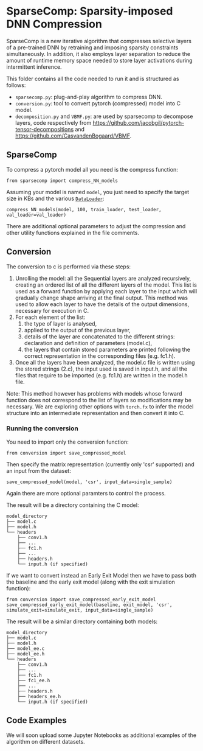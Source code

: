 # SparseComp: Sparsity-imposed DNN Compression
SparseComp is a new iterative algorithm that compresses selective layers of a pre-trained DNN by retraining and imposing sparsity constraints simultaneously. In addition, it also employs layer separation to reduce the amount of runtime memory space needed to store layer activations during intermittent inference.

This folder contains all the code needed to run it and is structured as follows:
* `sparsecomp.py`: plug-and-play algorithm to compress DNN.
* `conversion.py`: tool to convert pytorch (compressed) model into C model.
* `decomposition.py` and `VBMF.py`: are used by sparsecomp to decompose layers, code respectively from https://github.com/jacobgil/pytorch-tensor-decompositions and https://github.com/CasvandenBogaard/VBMF.

## SparseComp

To compress a pytorch model all you need is the compress function:

```
from sparsecomp import compress_NN_models
```

Assuming your model is named `model`, you just need to specify the target size in KBs and the various [`DataLoader`](https://pytorch.org/tutorials/beginner/basics/data_tutorial.html):

```
compress_NN_models(model, 100, train_loader, test_loader, val_loader=val_loader)
```

There are additional optional parameters to adjust the compression and other utility functions explained in the file comments.

## Conversion

The conversion to c is performed via these steps:
1. Unrolling the model: all the Sequential layers are analyzed recursively, creating an ordered list of all the different layers of the model. This list is used as a forward function by applying each layer to the input which will gradually change shape arriving at the final output.
This method was used to allow each layer to have the details of the output
dimensions, necessary for execution in C.
2. For each element of the list:
    1. the type of layer is analysed,
    2. applied to the output of the previous layer,
    3. details of the layer are concatenated to the different strings: declaration and definition of parameters (model.c),
    4. the layers that contain stored parameters are printed following the correct representation in the corresponding files (e.g. fc1.h).
3. Once all the layers have been analyzed, the model.c file is written using the stored strings (2.c), the input used is saved in input.h, and all the files that require to be imported (e.g. fc1.h) are written in the model.h file.

Note: This method however has problems with models whose forward function does
not correspond to the list of layers so modifications may be necessary. We are exploring other options with `torch.fx` to infer the model structure into an intermediate representation and then convert it into C.

### Running the conversion

You need to import only the conversion function:

```
from conversion import save_compressed_model
```

Then specify the matrix representation (currently only 'csr' supported) and an input from the dataset:

```
save_compressed_model(model, 'csr', input_data=single_sample)
```

Again there are more optional paramters to control the process.

The result will be a directory containing the C model:
```
model_directory
├── model.c
├── model.h
└── headers
    ├── conv1.h
    ├── ...
    ├── fc1.h
    ├── ...
    ├── headers.h
    └── input.h (if specified)
```

If we want to convert instead an Early Exit Model then we have to pass both the baseline and the early exit model (along with the exit simulation function):
```
from conversion import save_compressed_early_exit_model
save_compressed_early_exit_model(baseline, exit_model, 'csr', simulate_exit=simulate_exit, input_data=single_sample)
```
The result will be a similar directory containing both models:
```
model_directory
├── model.c
├── model.h
├── model_ee.c
├── model_ee.h
└── headers
    ├── conv1.h
    ├── ...
    ├── fc1.h
    ├── fc1_ee.h
    ├── ...
    ├── headers.h
    ├── headers_ee.h
    └── input.h (if specified)
```

## Code Examples
We will soon upload some Jupyter Notebooks as additional examples of the algorithm on different datasets.

